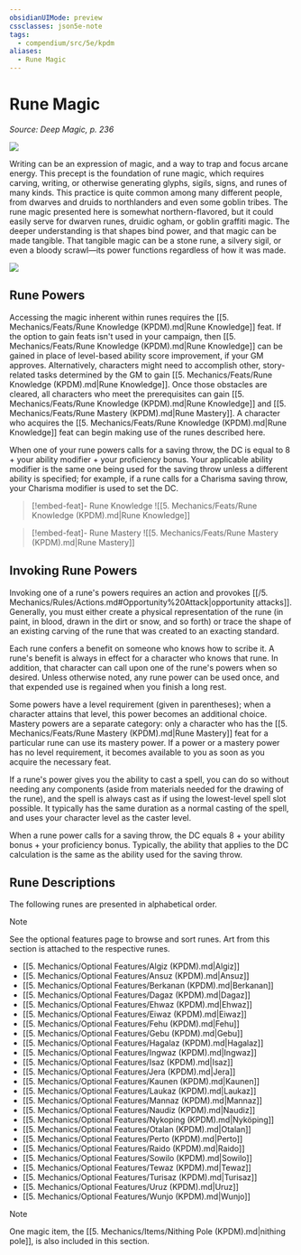 ```yaml
---
obsidianUIMode: preview
cssclasses: json5e-note
tags:
  - compendium/src/5e/kpdm
aliases:
  - Rune Magic
---
```

# Rune Magic
*Source: Deep Magic, p. 236* 

![](https://raw.githubusercontent.com/TheGiddyLimit/homebrew/master/_img/KPDM/full/001-0765.webp#center)

Writing can be an expression of magic, and a way to trap and focus arcane energy. This precept is the foundation of rune magic, which requires carving, writing, or otherwise generating glyphs, sigils, signs, and runes of many kinds. This practice is quite common among many different people, from dwarves and druids to northlanders and even some goblin tribes. The rune magic presented here is somewhat northern-flavored, but it could easily serve for dwarven runes, druidic ogham, or goblin graffiti magic. The deeper understanding is that shapes bind power, and that magic can be made tangible. That tangible magic can be a stone rune, a silvery sigil, or even a bloody scrawl—its power functions regardless of how it was made.

![](https://raw.githubusercontent.com/TheGiddyLimit/homebrew/master/_img/KPDM/0079.webp#center)

## Rune Powers

Accessing the magic inherent within runes requires the [[5. Mechanics/Feats/Rune Knowledge (KPDM).md\|Rune Knowledge]] feat. If the option to gain feats isn't used in your campaign, then [[5. Mechanics/Feats/Rune Knowledge (KPDM).md\|Rune Knowledge]] can be gained in place of level-based ability score improvement, if your GM approves. Alternatively, characters might need to accomplish other, story-related tasks determined by the GM to gain [[5. Mechanics/Feats/Rune Knowledge (KPDM).md\|Rune Knowledge]]. Once those obstacles are cleared, all characters who meet the prerequisites can gain [[5. Mechanics/Feats/Rune Knowledge (KPDM).md\|Rune Knowledge]] and [[5. Mechanics/Feats/Rune Mastery (KPDM).md\|Rune Mastery]]. A character who acquires the [[5. Mechanics/Feats/Rune Knowledge (KPDM).md\|Rune Knowledge]] feat can begin making use of the runes described here.

When one of your rune powers calls for a saving throw, the DC is equal to 8 + your ability modifier + your proficiency bonus. Your applicable ability modifier is the same one being used for the saving throw unless a different ability is specified; for example, if a rune calls for a Charisma saving throw, your Charisma modifier is used to set the DC.

> [!embed-feat]- Rune Knowledge
> ![[5. Mechanics/Feats/Rune Knowledge (KPDM).md\|Rune Knowledge]]

> [!embed-feat]- Rune Mastery
> ![[5. Mechanics/Feats/Rune Mastery (KPDM).md\|Rune Mastery]]

## Invoking Rune Powers

Invoking one of a rune's powers requires an action and provokes [[/5. Mechanics/Rules/Actions.md#Opportunity%20Attack\|opportunity attacks]]. Generally, you must either create a physical representation of the rune (in paint, in blood, drawn in the dirt or snow, and so forth) or trace the shape of an existing carving of the rune that was created to an exacting standard.

Each rune confers a benefit on someone who knows how to scribe it. A rune's benefit is always in effect for a character who knows that rune. In addition, that character can call upon one of the rune's powers when so desired. Unless otherwise noted, any rune power can be used once, and that expended use is regained when you finish a long rest.

Some powers have a level requirement (given in parentheses); when a character attains that level, this power becomes an additional choice. Mastery powers are a separate category: only a character who has the [[5. Mechanics/Feats/Rune Mastery (KPDM).md\|Rune Mastery]] feat for a particular rune can use its mastery power. If a power or a mastery power has no level requirement, it becomes available to you as soon as you acquire the necessary feat.

If a rune's power gives you the ability to cast a spell, you can do so without needing any components (aside from materials needed for the drawing of the rune), and the spell is always cast as if using the lowest-level spell slot possible. It typically has the same duration as a normal casting of the spell, and uses your character level as the caster level.

When a rune power calls for a saving throw, the DC equals 8 + your ability bonus + your proficiency bonus. Typically, the ability that applies to the DC calculation is the same as the ability used for the saving throw.

## Rune Descriptions

The following runes are presented in alphabetical order.

> [!note]
> See the optional features page to browse and sort runes. Art from this section is attached to the respective runes.

- [[5. Mechanics/Optional Features/Algiz (KPDM).md\|Algiz]]  
- [[5. Mechanics/Optional Features/Ansuz (KPDM).md\|Ansuz]]  
- [[5. Mechanics/Optional Features/Berkanan (KPDM).md\|Berkanan]]  
- [[5. Mechanics/Optional Features/Dagaz (KPDM).md\|Dagaz]]  
- [[5. Mechanics/Optional Features/Ehwaz (KPDM).md\|Ehwaz]]  
- [[5. Mechanics/Optional Features/Eiwaz (KPDM).md\|Eiwaz]]  
- [[5. Mechanics/Optional Features/Fehu (KPDM).md\|Fehu]]  
- [[5. Mechanics/Optional Features/Gebu (KPDM).md\|Gebu]]  
- [[5. Mechanics/Optional Features/Hagalaz (KPDM).md\|Hagalaz]]  
- [[5. Mechanics/Optional Features/Ingwaz (KPDM).md\|Ingwaz]]  
- [[5. Mechanics/Optional Features/Isaz (KPDM).md\|Isaz]]  
- [[5. Mechanics/Optional Features/Jera (KPDM).md\|Jera]]  
- [[5. Mechanics/Optional Features/Kaunen (KPDM).md\|Kaunen]]  
- [[5. Mechanics/Optional Features/Laukaz (KPDM).md\|Laukaz]]  
- [[5. Mechanics/Optional Features/Mannaz (KPDM).md\|Mannaz]]  
- [[5. Mechanics/Optional Features/Naudiz (KPDM).md\|Naudiz]]  
- [[5. Mechanics/Optional Features/Nykoping (KPDM).md\|Nyköping]]  
- [[5. Mechanics/Optional Features/Otalan (KPDM).md\|Otalan]]  
- [[5. Mechanics/Optional Features/Perto (KPDM).md\|Perto]]  
- [[5. Mechanics/Optional Features/Raido (KPDM).md\|Raido]]  
- [[5. Mechanics/Optional Features/Sowilo (KPDM).md\|Sowilo]]  
- [[5. Mechanics/Optional Features/Tewaz (KPDM).md\|Tewaz]]  
- [[5. Mechanics/Optional Features/Turisaz (KPDM).md\|Turisaz]]  
- [[5. Mechanics/Optional Features/Uruz (KPDM).md\|Uruz]]  
- [[5. Mechanics/Optional Features/Wunjo (KPDM).md\|Wunjo]]  

> [!note]
> One magic item, the [[5. Mechanics/Items/Nithing Pole (KPDM).md\|nithing pole]], is also included in this section.
